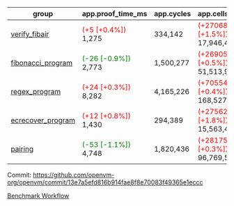 | group | app.proof_time_ms | app.cycles | app.cells_used | leaf.proof_time_ms | leaf.cycles | leaf.cells_used |
| -- | -- | -- | -- | -- | -- | -- |
| [verify_fibair](https://github.com/openvm-org/openvm/blob/benchmark-results/benchmarks-pr/1532/verify_fibair-13e7a5efd816b914fae8f8e70083f49365e1eccc.md) |<span style='color: red'>(+5 [+0.4%])</span> 1,275 |  334,142 | <span style='color: red'>(+270684 [+1.5%])</span> 17,946,446 |- | - | - |
| [fibonacci_program](https://github.com/openvm-org/openvm/blob/benchmark-results/benchmarks-pr/1532/fibonacci-13e7a5efd816b914fae8f8e70083f49365e1eccc.md) |<span style='color: green'>(-26 [-0.9%])</span> 2,773 |  1,500,277 | <span style='color: red'>(+269054 [+0.5%])</span> 51,513,917 |- | - | - |
| [regex_program](https://github.com/openvm-org/openvm/blob/benchmark-results/benchmarks-pr/1532/regex-13e7a5efd816b914fae8f8e70083f49365e1eccc.md) |<span style='color: red'>(+24 [+0.3%])</span> 8,282 |  4,165,226 | <span style='color: red'>(+705544 [+0.4%])</span> 168,527,416 |- | - | - |
| [ecrecover_program](https://github.com/openvm-org/openvm/blob/benchmark-results/benchmarks-pr/1532/ecrecover-13e7a5efd816b914fae8f8e70083f49365e1eccc.md) |<span style='color: red'>(+12 [+0.8%])</span> 1,430 |  294,389 | <span style='color: red'>(+275629 [+1.8%])</span> 15,563,415 |- | - | - |
| [pairing](https://github.com/openvm-org/openvm/blob/benchmark-results/benchmarks-pr/1532/pairing-13e7a5efd816b914fae8f8e70083f49365e1eccc.md) |<span style='color: green'>(-53 [-1.1%])</span> 4,748 |  1,820,436 | <span style='color: red'>(+281757 [+0.3%])</span> 96,769,524 |- | - | - |


Commit: https://github.com/openvm-org/openvm/commit/13e7a5efd816b914fae8f8e70083f49365e1eccc

[Benchmark Workflow](https://github.com/openvm-org/openvm/actions/runs/14130017828)
